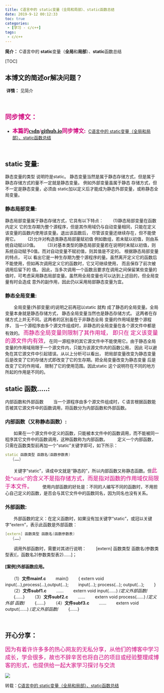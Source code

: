 ```yaml
---
title: C语言中的 static变量（全局和局部）、static函数总结
date: 2019-9-12 00:12:33
toc: true
categories: 
 - [学习 - c/c++]
tags: 
 - c/c++
---
```




**简介：**  C语言中的 **static**变量（**全局**和**局部**）、**static**函数总结

<!-- more -->

[TOC]

## 本博文的简述or解决问题？

​		**详情：**  见简介

<br>

## <font color=#D0087E  face="幼圆">同步博文：</font>

- <font color=#D0087E  size=4 face="幼圆">**本篇的[csdn](https://blog.csdn.net/qq_33154343)/[github.io](https://touwoyimuli.github.io/)同步博文:** </font> [C语言中的 static变量（全局和局部）、static函数总结](https://blog.csdn.net/qq_33154343/article/details/100753789) 

<br>

## static 变量:

静态变量的类型 说明符是static。 静态变量当然是属于静态存储方式，但是属于静态存储方式的量不一定就是静态变量。 例如外部变量虽属于静态 存储方式，但不一定是静态变量，必须由 static加以定义后才能成为静态外部变量，或称静态全局变量。

### 静态局部变量:

静态局部变量属于静态存储方式，它具有以下特点：
　　(1)静态局部变量在函数内定义 它的生存期为整个源程序，但是其作用域仍与自动变量相同，只能在定义该变量的函数内使用该变量。退出该函数后， 尽管该变量还继续存在，但不能使用它。
　　(2)允许对构造类静态局部量赋初值 例如数组，若未赋以初值，则由系统自动赋以0值。
　　(3)对基本类型的静态局部变量若在说明时未赋以初值，则系统自动赋予0值。而对自动变量不赋初值，则其值是不定的。 根据静态局部变量的特点， 可以 看出它是一种生存期为整个源程序的量。虽然离开定义它的函数后不能使用，但如再次调用定义它的函数时，它又可继续使用， 而且保存了前次被调用后留下的 值。 因此，当多次调用一个函数且要求在调用之间保留某些变量的值时，可考虑采用静态局部变量。虽然用全局变量也可以达到上述目的，但全局变量有时会造成 意外的副作用，因此仍以采用局部静态变量为宜。

### 静态全局变量:

　　全局变量(外部变量)的说明之前再冠以static 就构 成了静态的全局变量。全局变量本身就是静态存储方式， 静态全局变量当然也是静态存储方式。 这两者在存储方式上并无不同。这两者的区别虽在于非静态全局 变量的作用域是整个源程序， 当一个源程序由多个源文件组成时，非静态的全局变量在各个源文件中都是有效的。 <font color=#D0087E size=4 face="幼圆">而静态全局变量则限制了其作用域， 即只在 定义该变量的源文件内有效</font>， 在同一源程序的其它源文件中不能使用它。由于静态全局变量的作用域局限于一个源文件内，只能为该源文件内的函数公用， 因此 可以避免在其它源文件中引起错误。从以上分析可以看出， 把局部变量改变为静态变量后是改变了它的存储方式即改变了它的生存期。把全局变量改变为静态变量 后是改变了它的作用域， 限制了它的使用范围。因此static 这个说明符在不同的地方所起的作用是不同的。

## static 函数…..:

内部函数和外部函数
　　当一个源程序由多个源文件组成时，Ｃ语言根据函数能否被其它源文件中的函数调用，将函数分为内部函数和外部函数。

### 内部函数（又称静态函数）:

　　如果在一个源文件中定义的函数，只能被本文件中的函数调用，而不能被同一程序其它文件中的函数调用，这种函数称为内部函数。
　　定义一个内部函数，只需在函数类型前再加一个“static”关键字即可，如下所示：

```cpp
static 函数类型 函数名(函数参数表)
　　{……}
```

　　关键字“static”，译成中文就是“静态的”，所以内部函数又称静态函数。但<font color=#D0087E size=4 face="幼圆">此处“static”的含义不是指存储方式，而是指对函数的作用域仅局限于本文件。</font>
　　使用内部函数的好处是：不同的人编写不同的函数时，不用担心自己定义的函数，是否会与其它文件中的函数同名，因为同名也没有关系。

### 外部函数:

　　外部函数的定义：在定义函数时，如果没有加关键字“static”，或冠以关键字“extern”，表示此函数是外部函数：

```cpp
[extern] 函数类型 函数名(函数参数表)
　　{……}
```

　　调用外部函数时，需要对其进行说明：
　　[extern] 函数类型 函数名(参数类型表)[，函数名2(参数类型表2)……]；

#### [案例]外部函数应用。

　　（1）**文件mainf.c**
　　main()
　　{ extern void input(…),process(…),output(…);
　　input(…); process(…); output(…);
　　}
　　（2）**文件subf1.c**
　　……
　　extern void input(……) /*定义外部函数*/
　　{……}
　　（3）**文件subf2.c**
　　……
　　extern void process(……) /*定义外部 函数*/
　　{……}
　　（4）**文件subf3.c**
　　……
　　extern void output(……) /*定义外部函数*/
　　{……} 

<br>

## 开心分享：

<font color=#D0087E size=4 face="幼圆">因为有着许许多多的热心网友的无私分享，从他们的博客中学习成长，学会很多，故也不辞辛苦也将自己的项目或经验整理成博客的形式，也提供给一起大家学习探讨与交流 </font>

<img src="https://raw.githubusercontent.com/touwoyimuli/FigureBed/master/img/20190829225308.jpg"/>



转载：[C语言中的 static变量（全局和局部）、static函数总结](https://blog.csdn.net/LK274857347/article/details/61616416) 

